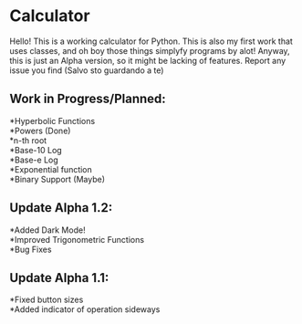 # Calculator
Hello!
This is a working calculator for Python. This is also my first work that uses classes, and oh boy those things simplyfy programs by alot!
Anyway, this is just an Alpha version, so it might be lacking of features.
Report any issue you find (Salvo sto guardando a te)

<h2>Work in Progress/Planned:</h2>
*Hyperbolic Functions <br>
*Powers (Done) <br>
*n-th root <br>
*Base-10 Log <br>
*Base-e Log <br>
*Exponential function <br>
*Binary Support (Maybe)

<h2>Update Alpha 1.2: </h2>
*Added Dark Mode! <br>
*Improved Trigonometric Functions <br>
*Bug Fixes

<h2>Update Alpha 1.1: </h2>
 *Fixed button sizes <br>
 *Added indicator of operation sideways
